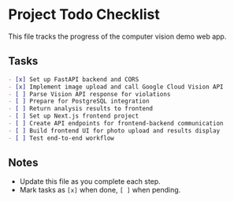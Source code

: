 # Project Todo Checklist

This file tracks the progress of the computer vision demo web app.

## Tasks
```markdown
- [x] Set up FastAPI backend and CORS
- [x] Implement image upload and call Google Cloud Vision API
- [ ] Parse Vision API response for violations
- [ ] Prepare for PostgreSQL integration
- [ ] Return analysis results to frontend
- [ ] Set up Next.js frontend project
- [ ] Create API endpoints for frontend-backend communication
- [ ] Build frontend UI for photo upload and results display
- [ ] Test end-to-end workflow
```

## Notes
- Update this file as you complete each step.
- Mark tasks as `[x]` when done, `[ ]` when pending.
